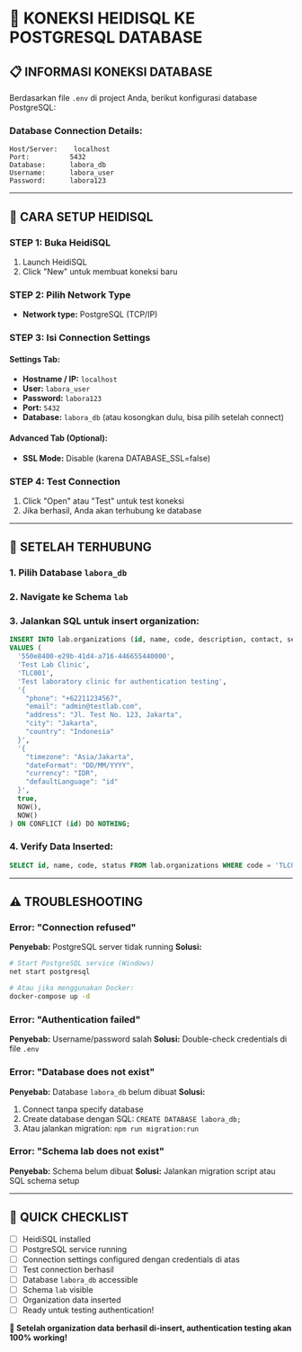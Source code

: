 # 🔗 KONEKSI HEIDISQL KE POSTGRESQL DATABASE

## 📋 INFORMASI KONEKSI DATABASE

Berdasarkan file `.env` di project Anda, berikut konfigurasi database PostgreSQL:

### **Database Connection Details:**
```
Host/Server:    localhost
Port:          5432
Database:      labora_db
Username:      labora_user
Password:      labora123
```

---

## 🔧 CARA SETUP HEIDISQL

### **STEP 1: Buka HeidiSQL**
1. Launch HeidiSQL
2. Click "New" untuk membuat koneksi baru

### **STEP 2: Pilih Network Type**
- **Network type:** PostgreSQL (TCP/IP)

### **STEP 3: Isi Connection Settings**

#### **Settings Tab:**
- **Hostname / IP:** `localhost`
- **User:** `labora_user`
- **Password:** `labora123`
- **Port:** `5432`
- **Database:** `labora_db` (atau kosongkan dulu, bisa pilih setelah connect)

#### **Advanced Tab (Optional):**
- **SSL Mode:** Disable (karena DATABASE_SSL=false)

### **STEP 4: Test Connection**
1. Click "Open" atau "Test" untuk test koneksi
2. Jika berhasil, Anda akan terhubung ke database

---

## 🎯 SETELAH TERHUBUNG

### **1. Pilih Database `labora_db`**
### **2. Navigate ke Schema `lab`**
### **3. Jalankan SQL untuk insert organization:**

```sql
INSERT INTO lab.organizations (id, name, code, description, contact, settings, is_active, created_at, updated_at)
VALUES (
  '550e8400-e29b-41d4-a716-446655440000',
  'Test Lab Clinic',
  'TLC001',
  'Test laboratory clinic for authentication testing',
  '{
    "phone": "+62211234567",
    "email": "admin@testlab.com",
    "address": "Jl. Test No. 123, Jakarta",
    "city": "Jakarta",
    "country": "Indonesia"
  }',
  '{
    "timezone": "Asia/Jakarta",
    "dateFormat": "DD/MM/YYYY",
    "currency": "IDR",
    "defaultLanguage": "id"
  }',
  true,
  NOW(),
  NOW()
) ON CONFLICT (id) DO NOTHING;
```

### **4. Verify Data Inserted:**
```sql
SELECT id, name, code, status FROM lab.organizations WHERE code = 'TLC001';
```

---

## ⚠️ TROUBLESHOOTING

### **Error: "Connection refused"**
**Penyebab:** PostgreSQL server tidak running
**Solusi:** 
```bash
# Start PostgreSQL service (Windows)
net start postgresql

# Atau jika menggunakan Docker:
docker-compose up -d
```

### **Error: "Authentication failed"**
**Penyebab:** Username/password salah
**Solusi:** Double-check credentials di file `.env`

### **Error: "Database does not exist"**
**Penyebab:** Database `labora_db` belum dibuat
**Solusi:**
1. Connect tanpa specify database
2. Create database dengan SQL: `CREATE DATABASE labora_db;`
3. Atau jalankan migration: `npm run migration:run`

### **Error: "Schema lab does not exist"**
**Penyebab:** Schema belum dibuat
**Solusi:** Jalankan migration script atau SQL schema setup

---

## 🚀 QUICK CHECKLIST

- [ ] HeidiSQL installed
- [ ] PostgreSQL service running
- [ ] Connection settings configured dengan credentials di atas
- [ ] Test connection berhasil
- [ ] Database `labora_db` accessible
- [ ] Schema `lab` visible
- [ ] Organization data inserted
- [ ] Ready untuk testing authentication!

**🔑 Setelah organization data berhasil di-insert, authentication testing akan 100% working!**